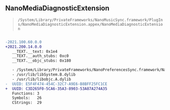 ## NanoMediaDiagnosticExtension

> `/System/Library/PrivateFrameworks/NanoMusicSync.framework/PlugIns/NanoMediaDiagnosticExtension.appex/NanoMediaDiagnosticExtension`

```diff

-2021.100.60.0.0
+2021.200.14.0.0
   __TEXT.__text: 0x1e4
   __TEXT.__auth_stubs: 0xc0
   __TEXT.__objc_stubs: 0x180

   - /System/Library/PrivateFrameworks/NanoPreferencesSync.framework/NanoPreferencesSync
   - /usr/lib/libSystem.B.dylib
   - /usr/lib/libobjc.A.dylib
-  UUID: E5F4F474-454C-32C7-A9E6-B8BFF25FC1CE
+  UUID: C3D265F0-5CA6-35A3-8903-53A87A274A35
   Functions: 3
   Symbols:   26
   CStrings:  29

```
